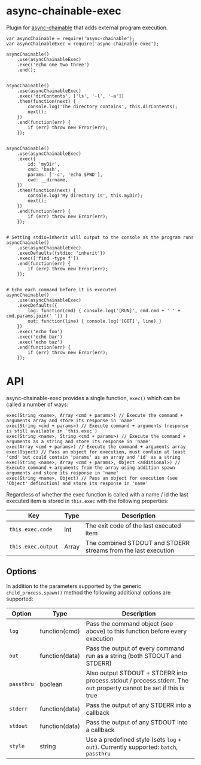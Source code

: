 async-chainable-exec
====================
Plugin for [async-chainable](https://github.com/hash-bang/async-chainable) that adds external program execution.


	var asyncChainable = require('async-chainable');
	var asyncChainableExec = require('async-chainable-exec');

	asyncChainable()
		.use(asyncChainableExec)
		.exec('echo one two three')
		.end();


	asyncChainable()
		.use(asyncChainableExec)
		.exec('dirContents', ['ls', '-l', '-a'])
		.then(function(next) {
			console.log('The directory contains', this.dirContents);
			next();
		})
		.end(function(err) {
			if (err) throw new Error(err);
		});


	asyncChainable()
		.use(asyncChainableExec)
		.exec({
			id: 'myDir',
			cmd: 'bash',
			params: ['-c', 'echo $PWD'],
			cwd: __dirname,
		})
		.then(function(next) {
			console.log('My directory is', this.myDir);
			next();
		})
		.end(function(err) {
			if (err) throw new Error(err);
		});


	# Setting stdio=inherit will output to the console as the program runs
	asyncChainable()
		.use(asyncChainableExec)
		.execDefaults({stdio: 'inherit'})
		.exec(['find -type f'])
		.end(function(err) {
			if (err) throw new Error(err);
		});


	# Echo each command before it is executed
	asyncChainable()
		.use(asyncChainableExec)
		.execDefaults({
			log: function(cmd) { console.log('[RUN]', cmd.cmd + ' ' + cmd.params.join(' ')) }
			out: function(line) { console.log('[GOT]', line) }
		})
		.exec('echo foo')
		.exec('echo bar')
		.exec('echo baz')
		.end(function(err) {
			if (err) throw new Error(err);
		});


API
===
async-chainable-exec provides a single function, `exec()` which can be called a number of ways:

	exec(String <name>, Array <cmd + params>) // Execute the command + arguments array and store its response in 'name'
	exec(String <cmd + params>) // Execute command + arguments (response is still available in `this.exec`)
	exec(String <name>, String <cmd + params>) // Execute the command + arguments as a string and store its response in 'name'
	exec(Array <cmd + params>) // Execute the command + arguments array
	exec(Object) // Pass an object for execution, must contain at least 'cmd' but could contain 'params' as an array and 'id' as a string
	exec(String <name>, Array <cmd + params>, Object <additional>) // Execute command + arguments from the array using addition spawn arguments and store its response in 'name'
	exec(String <name>, Object) // Pass an object for execution (see 'Object' definition) and store its response in 'name'

Regardless of whether the exec function is called with a name / id the last executed item is stored in `this.exec` with the following properties:

| Key                                  | Type           |  Description                                                             |
|--------------------------------------|----------------|--------------------------------------------------------------------------|
| `this.exec.code`                     | Int            | The exit code of the last executed item                                  |
| `this.exec.output`                   | Array          | The combined STDOUT and STDERR streams from the last execution           |


Options
-------
In addition to the parameters supported by the generic `child_process.spawn()` method the following additional options are supported:

| Option                      | Type            | Description                                                                      |
|-----------------------------|-----------------|----------------------------------------------------------------------------------|
| `log`                       | function(cmd)   | Pass the command object (see above) to this function before every execution      |
| `out`                       | function(data)  | Pass the output of every command run as a string (both STDOUT and STDERR)        |
| `passthru`                  | boolean         | Also output STDOUT + STDERR into process.stdout / process.stderr. The `out` property cannot be set if this is true |
| `stderr`                    | function(data)  | Pass the output of any STDERR into a callback                                    |
| `stdout`                    | function(data)  | Pass the output of any STDOUT into a callback                                    |
| `style`                     | string          | Use a predefined style (sets `log` + `out`). Currently supported: `batch`, `passthru` |
